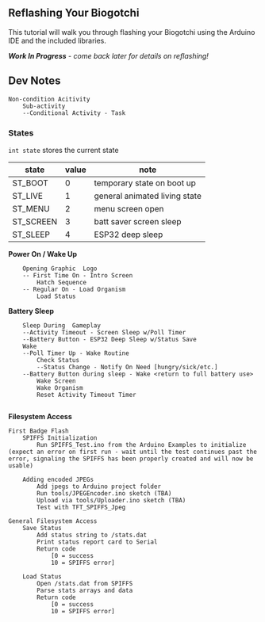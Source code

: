 ## Reflashing Your Biogotchi ##

This tutorial will walk you through flashing your Biogotchi using the Arduino IDE and the included libraries.

***Work In Progress** - come back later for details on reflashing!*

## Dev Notes ##

	Non-condition Acitivity
		Sub-activity
		--Conditional Activity - Task
### States ###

`int state` stores the current state

| state | value | note |
|-------|-------|------|
| ST_BOOT | 0 | temporary state on boot up |
| ST_LIVE | 1 | general animated living state |
| ST_MENU | 2 | menu screen open |
| ST_SCREEN | 3 | batt saver screen sleep |
| ST_SLEEP | 4 | ESP32 deep sleep | 

**Power On / Wake Up**
```
	Opening Graphic  Logo
	-- First Time On - Intro Screen
		Hatch Sequence
	-- Regular On - Load Organism
		Load Status
```
**Battery Sleep**
```
	Sleep During  Gameplay
	--Activity Timeout - Screen Sleep w/Poll Timer
	--Battery Button - ESP32 Deep Sleep w/Status Save
	Wake 
	--Poll Timer Up - Wake Routine
		Check Status
		--Status Change - Notify On Need [hungry/sick/etc.]
	--Battery Button during sleep - Wake <return to full battery use>
		Wake Screen
		Wake Organism
		Reset Activity Timeout Timer
	
```
**Filesystem Access**
```
First Badge Flash
	SPIFFS Initialization
		Run SPIFFS_Test.ino from the Arduino Examples to initialize (expect an error on first run - wait until the test continues past the error, signaling the SPIFFS has been properly created and will now be usable)
		
	Adding encoded JPEGs
		Add jpegs to Arduino project folder
		Run tools/JPEGEncoder.ino sketch (TBA)
		Upload via tools/Uploader.ino sketch (TBA)
		Test with TFT_SPIFFS_Jpeg

General Filesystem Access
	Save Status
		Add status string to /stats.dat
		Print status report card to Serial
		Return code 
			[0 = success
			10 = SPIFFS error]
	
	Load Status
		Open /stats.dat from SPIFFS
		Parse stats arrays and data
		Return code 
			[0 = success
			10 = SPIFFS error]
```


